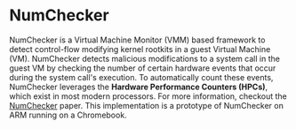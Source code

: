 # NumChecker

NumChecker is a Virtual Machine Monitor (VMM) based framework to detect control-flow modifying kernel rootkits in a guest Virtual Machine (VM). NumChecker detects malicious modifications to a system call in the guest VM by checking the number of certain hardware events that occur during the system call's execution. To automatically count these events, NumChecker leverages the **Hardware Performance Counters (HPCs)**, which exist in most modern processors. For more information, checkout the [NumChecker](https://ai2-s2-pdfs.s3.amazonaws.com/1b8b/564d609efe9356d31980b7841ba75fc216c2.pdf) paper. This implementation is a prototype of NumChecker on ARM running on a Chromebook.
